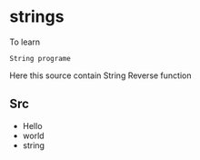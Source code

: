 # strings
To learn

`String programe`

Here this source contain String Reverse function

## Src

- Hello
- world
- string
